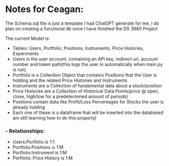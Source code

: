 # Notes for Ceagan:

The Schema.sql file is just a template I had ChatGPT generate for me, I do plan on creating a functional db once I have finished the DS 3860 Project

The current Model is:
- Tables: Users, Portfolio, Positions, Instruments, Price Histories, Experiments
- Users is the user account, containing an API key, redirect uri, account number and token path(this logs the user in automatically when main.py is run)
- Portfolio is a Collection Object that contains Positions that the User is holding and the related Price Histories and Instruments
- Instruments are a Collection of fundamental data about a stock/position
- Price Histories are a Collection of Historical Data Points(price @ open, close, high/low for a predetermined amount of periods)
- Positions contain data like Profit/Loss Percentages for Stocks the user is already holding
- Each one of these is a dataframe that will be inserted into the database(I am still learning how to do this properly)

### - Relationships: 
- Users:Portfolio is 1:1
- Portfolio:Positions is 1:M
- Portfolio:Instrument is 1:M
- Portfolio: Price History is 1:M